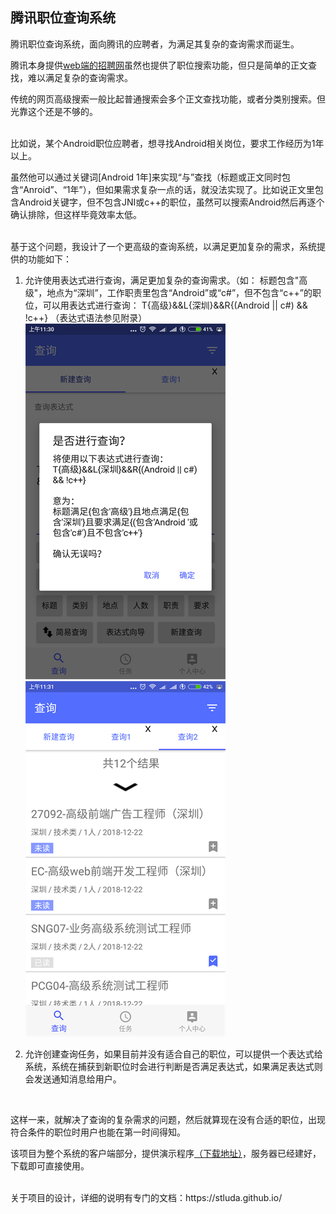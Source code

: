 ## 腾讯职位查询系统

腾讯职位查询系统，面向腾讯的应聘者，为满足其复杂的查询需求而诞生。

腾讯本身提供[web端的招聘网](https://hr.tencent.com/)虽然也提供了职位搜索功能，但只是简单的正文查找，难以满足复杂的查询需求。

传统的网页高级搜索一般比起普通搜索会多个正文查找功能，或者分类别搜索。但光靠这个还是不够的。

<br>
比如说，某个Android职位应聘者，想寻找Android相关岗位，要求工作经历为1年以上。

虽然他可以通过关键词[Android 1年]来实现“与”查找（标题或正文同时包含“Anroid”、“1年”），但如果需求复杂一点的话，就没法实现了。比如说正文里包含Android关键字，但不包含JNI或c++的职位，虽然可以搜索Android然后再逐个确认排除，但这样毕竟效率太低。

<br>
基于这个问题，我设计了一个更高级的查询系统，以满足更加复杂的需求，系统提供的功能如下：

1. 允许使用表达式进行查询，满足更加复杂的查询需求。（如： 标题包含"高级"，地点为“深圳”，工作职责里包含“Android”或“c#”，但不包含“c++”的职位，可以用表达式进行查询：
   T{高级}&&L{深圳}&&R{(Android || c#) && !c++} （表达式语法参见附录）
<br>![](/img/intro1.png) ![](/img/intro2.png)

2. 允许创建查询任务，如果目前并没有适合自己的职位，可以提供一个表达式给系统，系统在捕获到新职位时会进行判断是否满足表达式，如果满足表达式则会发送通知消息给用户。

<br>

这样一来，就解决了查询的复杂需求的问题，然后就算现在没有合适的职位，出现符合条件的职位时用户也能在第一时间得知。

该项目为整个系统的客户端部分，提供演示程序[（下载地址）](https://github.com/stluda/TencentJobHunterClient/releases)，服务器已经建好，下载即可直接使用。

<br>
关于项目的设计，详细的说明有专门的文档：https://stluda.github.io/
